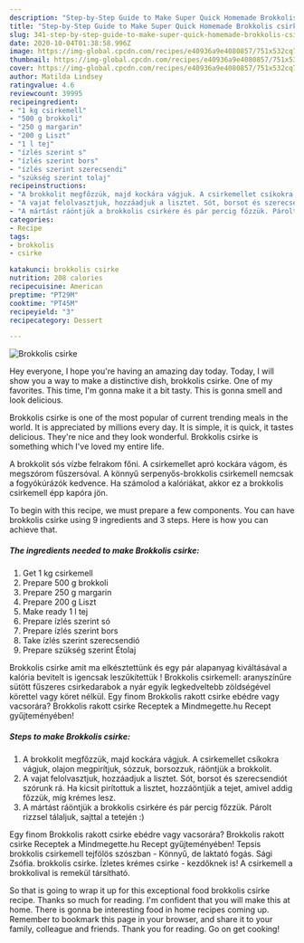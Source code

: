 ```yaml
---
description: "Step-by-Step Guide to Make Super Quick Homemade Brokkolis csirke"
title: "Step-by-Step Guide to Make Super Quick Homemade Brokkolis csirke"
slug: 341-step-by-step-guide-to-make-super-quick-homemade-brokkolis-csirke
date: 2020-10-04T01:38:58.996Z
image: https://img-global.cpcdn.com/recipes/e40936a9e4080857/751x532cq70/brokkolis-csirke-recept-foto.jpg
thumbnail: https://img-global.cpcdn.com/recipes/e40936a9e4080857/751x532cq70/brokkolis-csirke-recept-foto.jpg
cover: https://img-global.cpcdn.com/recipes/e40936a9e4080857/751x532cq70/brokkolis-csirke-recept-foto.jpg
author: Matilda Lindsey
ratingvalue: 4.6
reviewcount: 39995
recipeingredient:
- "1 kg csirkemell"
- "500 g brokkoli"
- "250 g margarin"
- "200 g Liszt"
- "1 l tej"
- "ízlés szerint s"
- "ízlés szerint bors"
- "ízlés szerint szerecsendi"
- "szükség szerint tolaj"
recipeinstructions:
- "A brokkolit megfőzzük, majd kockára vágjuk. A csirkemellet csíkokra vágjuk, olajon megpirítjuk, sózzuk, borsozzuk, ráöntjük a brokkolit."
- "A vajat felolvasztjuk, hozzáadjuk a lisztet. Sót, borsot és szerecsendiót szórunk rá. Ha kicsit pirítottuk a lisztet, hozzáöntjük a tejet, amivel addig főzzük, míg krémes lesz."
- "A mártást ráöntjük a brokkolis csirkére és pár percig főzzük. Párolt rizzsel tálaljuk, sajttal a tetején :)"
categories:
- Recipe
tags:
- brokkolis
- csirke

katakunci: brokkolis csirke 
nutrition: 208 calories
recipecuisine: American
preptime: "PT29M"
cooktime: "PT45M"
recipeyield: "3"
recipecategory: Dessert

---
```



![Brokkolis csirke](https://img-global.cpcdn.com/recipes/e40936a9e4080857/751x532cq70/brokkolis-csirke-recept-foto.jpg)

Hey everyone, I hope you're having an amazing day today. Today, I will show you a way to make a distinctive dish, brokkolis csirke. One of my favorites. This time, I'm gonna make it a bit tasty. This is gonna smell and look delicious.

Brokkolis csirke is one of the most popular of current trending meals in the world. It is appreciated by millions every day. It is simple, it is quick, it tastes delicious. They're nice and they look wonderful. Brokkolis csirke is something which I've loved my entire life.

A brokkolit sós vízbe felrakom főni. A csirkemellet apró kockára vágom, és megszórom fűszersóval. A könnyű serpenyős-brokkolis csirkemell nemcsak a fogyókúrázók kedvence. Ha számolod a kalóriákat, akkor ez a brokkolis csirkemell épp kapóra jön.


To begin with this recipe, we must prepare a few components. You can have brokkolis csirke using 9 ingredients and 3 steps. Here is how you can achieve that.

<!--inarticleads1-->

##### The ingredients needed to make Brokkolis csirke:

1. Get 1 kg csirkemell
1. Prepare 500 g brokkoli
1. Prepare 250 g margarin
1. Prepare 200 g Liszt
1. Make ready 1 l tej
1. Prepare ízlés szerint só
1. Prepare ízlés szerint bors
1. Take ízlés szerint szerecsendió
1. Prepare szükség szerint Étolaj


Brokkolis csirke amit ma elkésztettünk és egy pár alapanyag kiváltásával a kalória bevitelt is igencsak leszűkítettük ! Brokkolis csirkemell: aranyszínűre sütött fűszeres csirkedarabok a nyár egyik legkedveltebb zöldségével körettel vagy köret nélkül. Egy finom Brokkolis rakott csirke ebédre vagy vacsorára? Brokkolis rakott csirke Receptek a Mindmegette.hu Recept gyűjteményében! 

<!--inarticleads2-->

##### Steps to make Brokkolis csirke:

1. A brokkolit megfőzzük, majd kockára vágjuk. A csirkemellet csíkokra vágjuk, olajon megpirítjuk, sózzuk, borsozzuk, ráöntjük a brokkolit.
1. A vajat felolvasztjuk, hozzáadjuk a lisztet. Sót, borsot és szerecsendiót szórunk rá. Ha kicsit pirítottuk a lisztet, hozzáöntjük a tejet, amivel addig főzzük, míg krémes lesz.
1. A mártást ráöntjük a brokkolis csirkére és pár percig főzzük. Párolt rizzsel tálaljuk, sajttal a tetején :)


Egy finom Brokkolis rakott csirke ebédre vagy vacsorára? Brokkolis rakott csirke Receptek a Mindmegette.hu Recept gyűjteményében! Tepsis brokkolis csirkemell tejfölös szószban - Könnyű, de laktató fogás. Sági Zsófia. brokkolis csirke. Ízletes krémes csirke - kezdőknek is! A csirkemell a brokkolival is remekül társítható. 

So that is going to wrap it up for this exceptional food brokkolis csirke recipe. Thanks so much for reading. I'm confident that you will make this at home. There is gonna be interesting food in home recipes coming up. Remember to bookmark this page in your browser, and share it to your family, colleague and friends. Thank you for reading. Go on get cooking!
